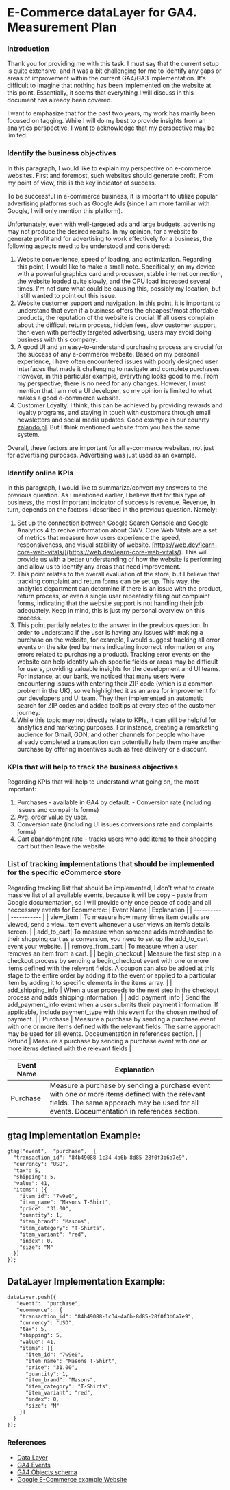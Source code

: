 # E-Commerce dataLayer for GA4. Measurement Plan

  ### Introduction
   Thank you for providing me with this task. I must say that the current setup is quite extensive, and it was a bit challenging for me to identify any gaps or areas      of improvement within the current GA4/GA3 implementation. It's difficult to imagine that nothing has been implemented on the website at this point. Essentially, it    seems that everything I will discuss in this document has already been covered.
    
   I want to emphasize that for the past two years, my work has mainly been focused on tagging. While I will do my best to provide insights from an analytics              perspective, I want to acknowledge that my perspective may be limited.
  
  
  ### Identify the business objectives
   In this paragraph, I would like to explain my perspective on e-commerce websites. First and foremost, such websites should generate profit. From my point of view,      this is the key indicator of success. 
   
   To be successful in e-commerce business, it is important to utilize popular advertising platforms such as Google Ads (since I am more familiar with Google, I will      only mention this platform).
   
   Unfortunately, even with well-targeted ads and large budgets, advertising may not produce the desired results. In my opinion, for a website to generate profit and      for advertising to work effectively for a business, the following aspects need to be understood and considered:
   
   1. Website convenience, speed of loading, and optimization. Regarding this point, I would like to make a small note. Specifically, on my device with a powerful           graphics card and processor, stable internet connection, the website loaded quite slowly, and the CPU load increased several times. I'm not sure what could be         causing this, possibly my location, but I still wanted to point out this issue.
   2. Website customer support and navigation. In this point, it is important to understand that even if a business offers the cheapest/most affordable products, the         reputation of the website is crucial. If all users complain about the difficult return process, hidden fees, slow customer support, then even with perfectly           targeted advertising, users may avoid doing business with this company.
   3. A good UI and an easy-to-understand purchasing process are crucial for the success of any e-commerce website. Based on my personal experience, I have often             encountered issues with poorly designed user interfaces that made it challenging to navigate and complete purchases. However, in this particular example,               everything looks good to me. From my perspective, there is no need for any changes. However, I must mention that I am not a UI developer, so my opinion is             limited to what makes a good e-commerce website.
   4. Customer Loyalty. I think, this can be achieved by providing rewards and loyalty programs, and staying in touch with customers through email newsletters and           social media updates. Good example in our counrty [zalando.pl](https://www.zalando.pl/). But I think mentioned website from you has the same system.


  Overall, these factors are important for all e-commerce websites, not just for advertising purposes. Advertising was just used as an example.  
  

 ### Identify online KPIs
   In this paragraph, I would like to summarize/convert my answers to the previous question. 
   As I mentioned earlier, I believe that for this type of business, the most important indicator of success is revenue. Revenue, in turn, depends on the factors I        described in the previous question. Namely:

  1. Set up the connection between Google Search Console and Google Analytics 4 to recive information about CWV. Core Web Vitals are a set of metrics that measure how      users experience the speed, responsiveness, and visual stability of website. [https://web.dev/learn-core-web-vitals/](https://web.dev/learn-core-web-vitals/).          This will provide us with a better understanding of how the website is performing and allow us to identify any areas that need improvement.
  2. This point relates to the overall evaluation of the store, but I believe that tracking complaint and return forms can be set up. This way, the analytics                department can determine if there is an issue with the product, return process, or even a single user repeatedly filling out complaint forms, indicating that the      website support is not handling their job adequately. Keep in mind, this is just my personal overview on this process.
  3. This point partially relates to the answer in the previous question. In order to understand if the user is having any issues with making a purchase on the              website, for example, I would suggest tracking all error events on the site (red banners indicating incorrect information or any errors related to purchasing a        product). Tracking error events on the website can help identify which specific fields or areas may be difficult for users, providing valuable insights for the        development and UI teams. For instance, at our bank, we noticed that many users were encountering issues with entering their ZIP code (which is a common problem        in the UK), so we highlighted it as an area for improvement for our developers and UI team. They then implemented an automatic search for ZIP codes and added          tooltips at every step of the customer journey.
  4. While this topic may not directly relate to KPIs, it can still be helpful for analytics and marketing purposes. For instance, creating a remarketing audience for      Gmail, GDN, and other channels for people who have already completed a transaction can potentially help them make another purchase by offering incentives such as      free delivery or a discount.
  
 ### KPIs that will help to track the business objectives
   Regarding KPIs that will help to understand what going on, the most important:
   1. Purchases - available in GA4 by default. - Conversion rate (including issues and compaints forms)
   2. Avg. order value by user.
   3. Conversion rate (including UI issues conversions rate and complaints forms)
   4. Cart abandonment rate - tracks users who add items to their shopping cart but then leave the website.
  
   ### List of tracking implementations that should be implemented for the specific eCommerce store
   Regarding tracking list that should be implemented, I don't what to create massive list of all available events, because it will be copy - paste from Google            documentation, so I will provide only once peace of code and all neccessary events for Ecommerce:
| Event Name | Explanation | 
| ---------- | ----------- | 
| view_item  | To measure how many times item details are viewed, send a view_item event whenever a user views an item’s details screen. |
| add_to_cart| To measure when someone adds merchandise to their shopping cart as a conversion, you need to set up the add_to_cart event your website. |
| remove_from_cart | To measure when a user removes an item from a cart. |
| begin_checkout  | Measure the first step in a checkout process by sending a begin_checkout event with one or more items defined with the relevant fields. A coupon can also be added at this stage to the entire order by adding it to the event or applied to a particular item by adding it to specific elements in the items array. | 
| add_shipping_info | When a user proceeds to the next step in the checkout process and adds shipping information. | 
| add_payment_info  | Send the add_payment_info event when a user submits their payment information. If applicable, include payment_type with this event for the chosen method of payment. |
| Purchase | Measure a purchase by sending a purchase event with one or more items defined with the relevant fields. The same apporach may be used for all events. Doceumentation in references section. |
| Refund | Measure a purchase by sending a purchase event with one or more items defined with the relevant fields |
  
| Event Name | Explanation | 
| ---------- | ----------- | 
| Purchase | Measure a purchase by sending a purchase event with one or more items defined with the relevant fields. The same apporach may be used for all events. Doceumentation in references section. |

## gtag Implementation Example:
```html
gtag("event",  "purchase",  {
  "transaction_id": "84b49088-1c34-4a6b-8d85-28f0f3b6a7e9",
  "currency": "USD",
  "tax": 5,
  "shipping": 5,
  "value": 41,
  "items": [{
    "item_id": "7w9e0",
    "item_name": "Masons T-Shirt",
    "price": "31.00",
    "quantity": 1,
    "item_brand": "Masons",
    "item_category": "T-Shirts",
    "item_variant": "red",
    "index": 0,
    "size": "M"
  }]
});
```
## DataLayer Implementation Example:
```html 
dataLayer.push({
   "event":  "purchase",
   "ecommerce":  {
    "transaction_id": "84b49088-1c34-4a6b-8d85-28f0f3b6a7e9",
    "currency": "USD",
    "tax": 5,
    "shipping": 5,
    "value": 41,
    "items": [{
      "item_id": "7w9e0",
      "item_name": "Masons T-Shirt",
      "price": "31.00",
      "quantity": 1,
      "item_brand": "Masons",
      "item_category": "T-Shirts",
      "item_variant": "red",
      "index": 0,
      "size": "M"
    }]
  }
});
```
  
  ### Referenсes 
- [Data Layer](https://developers.google.com/tag-platform/devguides/datalayer?hl=en)
- [GA4 Events](https://developers.google.com/analytics/devguides/collection/ga4/reference/events)
- [GA4 Objects schema](https://support.google.com/analytics/answer/10119380?hl=en)
- [Google E-Commerce example Website](https://enhancedecommerce.appspot.com/)



